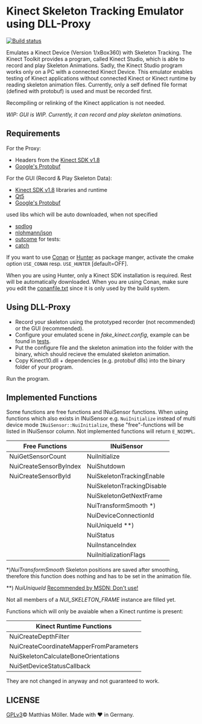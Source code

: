 ﻿# Kinect Skeleton Tracking Emulator using DLL-Proxy

[![Build status](https://ci.appveyor.com/api/projects/status/or1c1gl2kpycc2i9?svg=true)](https://ci.appveyor.com/project/TinyTinni/kinectfaker)


Emulates a Kinect Device (Version 1/xBox360) with Skeleton Tracking.
The Kinect Toolkit provides a program, called Kinect Studio, which is able to record
and play Skeleton Animations. Sadly, the Kinect Studio program works only
on a PC with a connected Kinect Device.
This emulator enables testing of Kinect applications without connected Kinect 
or Kinect runtime by reading skeleton animation files.
Currently, only a self defined file format (defined with protobuf) is used and
must be recorded first.

Recompiling or relinking of the Kinect application is not needed.

_WIP: GUI is WIP. Currently, it can record and play skeleton animations._

## Requirements
For the Proxy:
- Headers from the [Kinect SDK v1.8](https://www.microsoft.com/en-us/download/details.aspx?id=40278) 
- [Google's Protobuf](https://github.com/google/protobuf)

For the GUI (Record & Play Skeleton Data):
- [Kinect SDK v1.8](https://www.microsoft.com/en-us/download/details.aspx?id=40278) libraries and runtime
- [Qt5](https://www.qt.io/)  
- [Google's Protobuf](https://github.com/google/protobuf)


used libs which will be auto downloaded, when not specified
- [spdlog](https://github.com/gabime/spdlog)
- [nlohmann/json](https://github.com/nlohmann/json)
- [outcome](https://github.com/ned14/outcome)
for tests:
- [catch](https://github.com/philsquared/Catch)

If you want to use [Conan](https://www.conan.io/) or [Hunter](https://github.com/ruslo/hunter)
as package manger, activate the cmake option `USE_CONAN` resp. `USE_HUNTER` [default=OFF].

When you are using Hunter, only a Kinect SDK installation is required. Rest will be automatically downloaded.
When you are using Conan, make sure you edit the [conanfile.txt](./conanfile.txt) since it is only used by the build system.


## Using DLL-Proxy
- Record your skeleton using the prototyped recorder (not recommended) or the GUI (recommended).
- Configure your emulated scene in _fake_kinect.config_, example can be found in [tests](.tests/fake_kinect.config).
- Put the configure file and the skeleton animation into the folder with the binary, which should recieve the emulated
skeleton animation.
- Copy Kinect10.dll + dependencies (e.g. protobuf dlls) into the binary folder of your program.

Run the program.

## Implemented Functions
Some functions are free functions and INuiSensor functions.
When using functions which also exists in INuiSensor e.g. `NuiInitialize` instead of multi device mode `INuiSensor::NuiInitialize`,
these "free"-functions will be listed in INuiSensor column.
Not implemented functions will return `E_NOIMPL`.


| Free Functions        | INuiSensor        |
|---------------------- |-------------------|
|NuiGetSensorCount      |NuiInitialize
|NuiCreateSensorByIndex |NuiShutdown
|NuiCreateSensorById    |NuiSkeletonTrackingEnable 
|                       |NuiSkeletonTrackingDisable
|                       |NuiSkeletonGetNextFrame 
|                       |NuiTransformSmooth *) 
|                       |NuiDeviceConnectionId 
|                       |NuiUniqueId **) 
|                       |NuiStatus 
|                       |NuiInstanceIndex
|                       |NuiInitializationFlags

*)_NuiTransformSmooth_ Skeleton positions are saved after smoothing, therefore this function does nothing and has to be set in the animation file. 

**) _NuiUniqueId_ [Recommended by MSDN: Don't use!](https://msdn.microsoft.com/en-us/library/hh973101.aspx)

Not all members of a _NUI_SKELETON_FRAME_ instance are filled yet.

Functions which will only be avaiable when a Kinect runtime is present:

| Kinect Runtime Functions  |
|---------------------------|
|NuiCreateDepthFilter       |
|NuiCreateCoordinateMapperFromParameters|
|NuiSkeletonCalculateBoneOrientations|
|NuiSetDeviceStatusCallback|

They are not changed in anyway and not guaranteed to work.

## LICENSE
[GPLv3](./License)© Matthias Möller. Made with ♥ in Germany.
